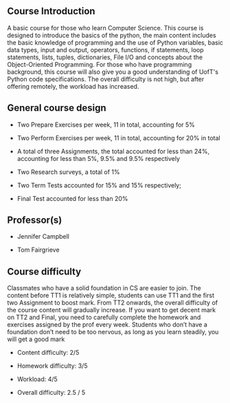 ## Course Introduction
A basic course for those who learn Computer Science. This course is designed to introduce the basics of the python, the main content includes the basic knowledge of programming and the use of Python variables, basic data types, input and output, operators, functions, if statements, loop statements, lists, tuples, dictionaries, File I/O and concepts about the Object-Oriented Programming. For those who have programming background, this course will also give you a good understanding of UofT's Python code specifications. The overall difficulty is not high, but after offering remotely, the workload has increased.

## General course design
- Two Prepare Exercises per week, 11 in total, accounting for 5%

- Two Perform Exercises per week, 11 in total, accounting for 20% in total

- A total of three Assignments, the total accounted for less than 24%, accounting for less than 5%, 9.5% and 9.5% respectively

- Two Research surveys, a total of 1%

- Two Term Tests accounted for 15% and 15% respectively; 

- Final Test accounted for less than 20%

## Professor(s)
- Jennifer Campbell

- Tom Fairgrieve

## Course difficulty
Classmates who have a solid foundation in CS are easier to join. The content before TT1 is relatively simple, students can use TT1 and the first two
Assignment to boost mark. From TT2 onwards, the overall difficulty of the course content will gradually increase. If you want to get decent mark on TT2 and Final,
you need to carefully complete the homework and exercises assigned by the prof every week. Students who don’t have a foundation don’t need to be too nervous, as long as you learn steadily, you will get a good mark

- Content difficulty: 2/5

- Homework difficulty: 3/5

- Workload: 4/5

- Overall difficulty: 2.5 / 5
